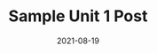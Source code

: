---
title: "Sample Unit 1 Post"
featuredImage: "https://images.unsplash.com/photo-1516728918023-0fd81a3a149c?ixlib=rb-1.2.1&ixid=MnwxMjA3fDB8MHxwaG90by1wYWdlfHx8fGVufDB8fHx8&auto=format&fit=crop&w=1050&q=80"
summary: "A sample post for Unit 1"
date: 2021-08-19
tags: 
  - Unit 1
  - Important
---
